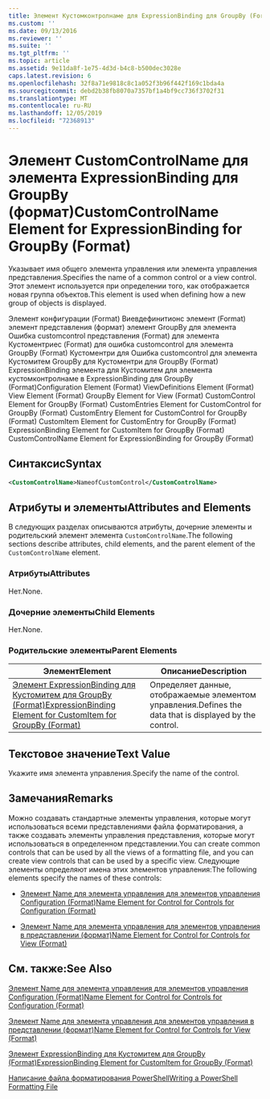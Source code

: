 ```yaml
---
title: Элемент Кустомконтролнаме для ExpressionBinding для GroupBy (Format) | Документация Майкрософт
ms.custom: ''
ms.date: 09/13/2016
ms.reviewer: ''
ms.suite: ''
ms.tgt_pltfrm: ''
ms.topic: article
ms.assetid: 9e11da8f-1e75-4d3d-b4c8-b500dec3028e
caps.latest.revision: 6
ms.openlocfilehash: 32f8a71e9818c8c1a052f3b96f442f169c1bda4a
ms.sourcegitcommit: debd2b38fb8070a7357bf1a4bf9cc736f3702f31
ms.translationtype: MT
ms.contentlocale: ru-RU
ms.lasthandoff: 12/05/2019
ms.locfileid: "72368913"
---
```

# <a name="customcontrolname-element-for-expressionbinding-for-groupby-format"></a><span data-ttu-id="a0bb4-102">Элемент CustomControlName для элемента ExpressionBinding для GroupBy (формат)</span><span class="sxs-lookup"><span data-stu-id="a0bb4-102">CustomControlName Element for ExpressionBinding for GroupBy (Format)</span></span>

<span data-ttu-id="a0bb4-103">Указывает имя общего элемента управления или элемента управления представления.</span><span class="sxs-lookup"><span data-stu-id="a0bb4-103">Specifies the name of a common control or a view control.</span></span> <span data-ttu-id="a0bb4-104">Этот элемент используется при определении того, как отображается новая группа объектов.</span><span class="sxs-lookup"><span data-stu-id="a0bb4-104">This element is used when defining how a new group of objects is displayed.</span></span>

<span data-ttu-id="a0bb4-105">Элемент конфигурации (Format) Виевдефинитионс элемент (Format) элемент представления (формат) элемент GroupBy для элемента Ошибка customcontrol представления (Format) для элемента Кустоментриес (Format) для ошибка customcontrol для элемента GroupBy (Format) Кустоментри для Ошибка customcontrol для элемента Кустомитем GroupBy для Кустоментри для GroupBy (Format) ExpressionBinding элемента для Кустомитем для элемента кустомконтролнаме в ExpressionBinding для GroupBy (Format)</span><span class="sxs-lookup"><span data-stu-id="a0bb4-105">Configuration Element (Format) ViewDefinitions Element (Format) View Element (Format) GroupBy Element for View (Format) CustomControl Element for GroupBy (Format) CustomEntries Element for CustomControl for GroupBy (Format) CustomEntry Element for CustomControl for GroupBy (Format) CustomItem Element for CustomEntry for GroupBy (Format) ExpressionBinding Element for CustomItem for GroupBy (Format) CustomControlName Element for ExpressionBinding for GroupBy (Format)</span></span>

## <a name="syntax"></a><span data-ttu-id="a0bb4-106">Синтаксис</span><span class="sxs-lookup"><span data-stu-id="a0bb4-106">Syntax</span></span>

```xml
<CustomControlName>NameofCustomControl</CustomControlName>
```

## <a name="attributes-and-elements"></a><span data-ttu-id="a0bb4-107">Атрибуты и элементы</span><span class="sxs-lookup"><span data-stu-id="a0bb4-107">Attributes and Elements</span></span>

<span data-ttu-id="a0bb4-108">В следующих разделах описываются атрибуты, дочерние элементы и родительский элемент элемента `CustomControlName`.</span><span class="sxs-lookup"><span data-stu-id="a0bb4-108">The following sections describe attributes, child elements, and the parent element of the `CustomControlName` element.</span></span>

### <a name="attributes"></a><span data-ttu-id="a0bb4-109">Атрибуты</span><span class="sxs-lookup"><span data-stu-id="a0bb4-109">Attributes</span></span>

<span data-ttu-id="a0bb4-110">Нет.</span><span class="sxs-lookup"><span data-stu-id="a0bb4-110">None.</span></span>

### <a name="child-elements"></a><span data-ttu-id="a0bb4-111">Дочерние элементы</span><span class="sxs-lookup"><span data-stu-id="a0bb4-111">Child Elements</span></span>

<span data-ttu-id="a0bb4-112">Нет.</span><span class="sxs-lookup"><span data-stu-id="a0bb4-112">None.</span></span>

### <a name="parent-elements"></a><span data-ttu-id="a0bb4-113">Родительские элементы</span><span class="sxs-lookup"><span data-stu-id="a0bb4-113">Parent Elements</span></span>

|<span data-ttu-id="a0bb4-114">Элемент</span><span class="sxs-lookup"><span data-stu-id="a0bb4-114">Element</span></span>|<span data-ttu-id="a0bb4-115">Описание</span><span class="sxs-lookup"><span data-stu-id="a0bb4-115">Description</span></span>|
|-------------|-----------------|
|[<span data-ttu-id="a0bb4-116">Элемент ExpressionBinding для Кустомитем для GroupBy (Format)</span><span class="sxs-lookup"><span data-stu-id="a0bb4-116">ExpressionBinding Element for CustomItem for GroupBy (Format)</span></span>](./expressionbinding-element-for-customitem-for-groupby-format.md)|<span data-ttu-id="a0bb4-117">Определяет данные, отображаемые элементом управления.</span><span class="sxs-lookup"><span data-stu-id="a0bb4-117">Defines the data that is displayed by the control.</span></span>|

## <a name="text-value"></a><span data-ttu-id="a0bb4-118">Текстовое значение</span><span class="sxs-lookup"><span data-stu-id="a0bb4-118">Text Value</span></span>

<span data-ttu-id="a0bb4-119">Укажите имя элемента управления.</span><span class="sxs-lookup"><span data-stu-id="a0bb4-119">Specify the name of the control.</span></span>

## <a name="remarks"></a><span data-ttu-id="a0bb4-120">Замечания</span><span class="sxs-lookup"><span data-stu-id="a0bb4-120">Remarks</span></span>

<span data-ttu-id="a0bb4-121">Можно создавать стандартные элементы управления, которые могут использоваться всеми представлениями файла форматирования, а также создавать элементы управления представления, которые могут использоваться в определенном представлении.</span><span class="sxs-lookup"><span data-stu-id="a0bb4-121">You can create common controls that can be used by all the views of a formatting file, and you can create view controls that can be used by a specific view.</span></span> <span data-ttu-id="a0bb4-122">Следующие элементы определяют имена этих элементов управления:</span><span class="sxs-lookup"><span data-stu-id="a0bb4-122">The following elements specify the names of these controls:</span></span>

- [<span data-ttu-id="a0bb4-123">Элемент Name для элемента управления для элементов управления Configuration (Format)</span><span class="sxs-lookup"><span data-stu-id="a0bb4-123">Name Element for Control for Controls for Configuration (Format)</span></span>](./name-element-for-control-for-controls-for-configuration-format.md)

- [<span data-ttu-id="a0bb4-124">Элемент Name для элемента управления для элементов управления в представлении (формат)</span><span class="sxs-lookup"><span data-stu-id="a0bb4-124">Name Element for Control for Controls for View (Format)</span></span>](./name-element-for-control-for-controls-for-view-format.md)

## <a name="see-also"></a><span data-ttu-id="a0bb4-125">См. также:</span><span class="sxs-lookup"><span data-stu-id="a0bb4-125">See Also</span></span>

[<span data-ttu-id="a0bb4-126">Элемент Name для элемента управления для элементов управления Configuration (Format)</span><span class="sxs-lookup"><span data-stu-id="a0bb4-126">Name Element for Control for Controls for Configuration (Format)</span></span>](./name-element-for-control-for-controls-for-configuration-format.md)

[<span data-ttu-id="a0bb4-127">Элемент Name для элемента управления для элементов управления в представлении (формат)</span><span class="sxs-lookup"><span data-stu-id="a0bb4-127">Name Element for Control for Controls for View (Format)</span></span>](./name-element-for-control-for-controls-for-view-format.md)

[<span data-ttu-id="a0bb4-128">Элемент ExpressionBinding для Кустомитем для GroupBy (Format)</span><span class="sxs-lookup"><span data-stu-id="a0bb4-128">ExpressionBinding Element for CustomItem for GroupBy (Format)</span></span>](./expressionbinding-element-for-customitem-for-groupby-format.md)

[<span data-ttu-id="a0bb4-129">Написание файла форматирования PowerShell</span><span class="sxs-lookup"><span data-stu-id="a0bb4-129">Writing a PowerShell Formatting File</span></span>](./writing-a-powershell-formatting-file.md)
